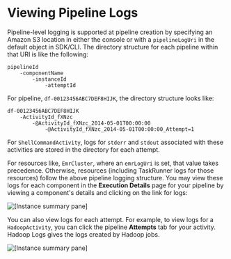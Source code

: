 # Viewing Pipeline Logs<a name="dp-viewing-logs"></a>

Pipeline\-level logging is supported at pipeline creation by specifying an Amazon S3 location in either the console or with a `pipelineLogUri` in the default object in SDK/CLI\. The directory structure for each pipeline within that URI is like the following:

```
pipelineId
    -componentName
        -instanceId
            -attemptId
```

For pipeline, `df-00123456ABC7DEF8HIJK`, the directory structure looks like:

```
df-00123456ABC7DEF8HIJK
    -ActivityId_fXNzc
        -@ActivityId_fXNzc_2014-05-01T00:00:00
            -@ActivityId_fXNzc_2014-05-01T00:00:00_Attempt=1
```

For `ShellCommandActivity`, logs for `stderr` and `stdout` associated with these activities are stored in the directory for each attempt\.

For resources like, `EmrCluster`, where an `emrLogUri` is set, that value takes precedence\. Otherwise, resources \(including TaskRunner logs for those resources\) follow the above pipeline logging structure\. You may view these logs for each component in the **Execution Details** page for your pipeline by viewing a component's details and clicking on the link for logs:

![\[Instance summary pane\]](http://docs.aws.amazon.com/datapipeline/latest/DeveloperGuide/images/dp-logging-configured.png)

You can also view logs for each attempt\. For example, to view logs for a `HadoopActivity`, you can click the pipeline **Attempts** tab for your activity\. Hadoop Logs gives the logs created by Hadoop jobs\. 

![\[Instance summary pane\]](http://docs.aws.amazon.com/datapipeline/latest/DeveloperGuide/images/dp-logs-hadoopactivity.png)
